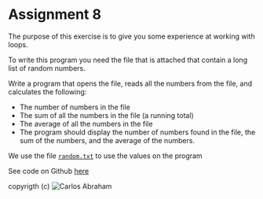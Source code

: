 # Assignment 8

The purpose of this exercise is to give you some experience at working with loops.

To write this program you need the file that is attached that contain a long list of random numbers.

Write a program that opens the file, reads all the numbers from the file, and calculates the following:

* The number of numbers in the file
* The sum of all the numbers in the file \(a running total\)
* The average of all the numbers in the file
* The program should display the number of numbers found in the file, the sum of the numbers, and the average of the numbers.

We use the file [`random.txt`](https://github.com/19cah/mdc/tree/ca7c248cd8d1c069f7ce811778c3205a9b4c0dfa/cpp/assignments/08-work-with-files/random.txt) to use the values on the program

See code on Github [here](https://github.com/19cah/mdc/blob/master/cpp/Assignment%208/assignment8.cpp)

 copyrigth \(c\) ![Carlos Abraham](https://img.shields.io/badge/Abraham-%4019cah-orange.svg)

